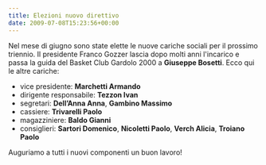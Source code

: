 ```yaml
---
title: Elezioni nuovo direttivo
date: 2009-07-08T15:23:56+00:00
---
```

Nel mese di giugno sono state elette le nuove cariche sociali per il prossimo triennio. Il presidente Franco Gozzer lascia dopo molti anni l'incarico e passa la guida del Basket Club Gardolo 2000 a **Giuseppe Bosetti**.
Ecco qui le altre cariche:
* vice presidente: **Marchetti Armando**
* dirigente responsabile: **Tezzon Ivan**
* segretari: **Dell’Anna Anna**, **Gambino Massimo**
* cassiere: **Trivarelli Paolo**
* magazziniere: **Baldo Gianni**
* consiglieri: **Sartori Domenico**, **Nicoletti Paolo**, **Verch Alicia**, **Troiano Paolo**

Auguriamo a tutti i nuovi componenti un buon lavoro!